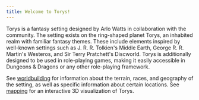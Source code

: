 ```yaml
---
title: Welcome to Torys!
---
```


Torys is a fantasy setting designed by Arlo Watts in collaboration with the community. The setting exists on the ring-shaped planet Torys, an inhabited realm with familiar fantasy themes. These include elements inspired by well-known settings such as J. R. R. Tolkien's Middle Earth, George R. R. Martin's Westeros, and Sir Terry Pratchett's Discworld. Torys is additionally designed to be used in role-playing games, making it easily accessible in Dungeons & Dragons or any other role-playing framework.

See [worldbuilding](worldbuilding/index.md) for information about the terrain, races, and geography of the setting, as well as specific information about certain locations. See [mapping](mapping/index.md) for an interactive 3D visualization of Torys.
